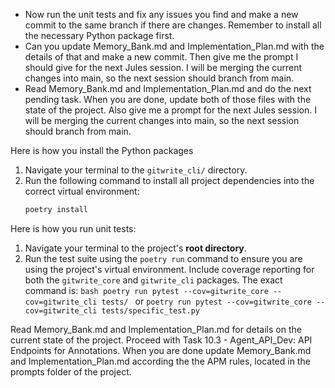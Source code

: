 - Now run the unit tests and fix any issues you find and make a new commit to the same branch if there are changes. Remember to install all the necessary Python package first.
- Can you update Memory_Bank.md and Implementation_Plan.md with the details of that and make a new commit. Then give me the prompt I should give for the next Jules session. I will be merging the current changes into main, so the next session should branch from main.
- Read Memory_Bank.md and Implementation_Plan.md and do the next pending task. When you are done, update both of those files with the state of the project. Also give me a prompt for the next Jules session. I will be merging the current changes into main, so the next session should branch from main.


Here is how you install the Python packages
  1.  Navigate your terminal to the `gitwrite_cli/` directory.
  2.  Run the following command to install all project dependencies into the correct virtual environment:
      ```bash
      poetry install
      ```

Here is how you run unit tests:
  1.  Navigate your terminal to the project's **root directory**.
  2.  Run the test suite using the `poetry run` command to ensure you are using the project's virtual environment. Include coverage reporting for both the `gitwrite_core` and `gitwrite_cli` packages. The exact command is:
    ```bash
    poetry run pytest --cov=gitwrite_core --cov=gitwrite_cli tests/
    ```
    or `poetry run pytest --cov=gitwrite_core --cov=gitwrite_cli tests/specific_test.py`


Read Memory_Bank.md and Implementation_Plan.md for details on the current state of the project.
Proceed with Task 10.3 - Agent_API_Dev: API Endpoints for Annotations.
When you are done update Memory_Bank.md and Implementation_Plan.md according the the APM rules, located in the prompts folder of the project.